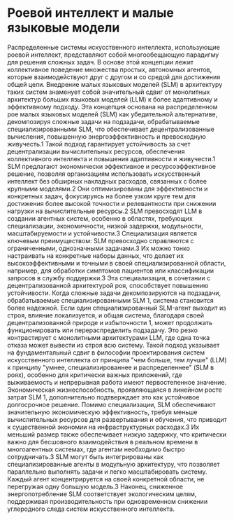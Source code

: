 # Роевой интеллект и малые языковые модели
Распределенные системы искусственного интеллекта, использующие роевой интеллект, представляют собой многообещающую парадигму для решения сложных задач. В основе этой концепции лежит коллективное поведение множества простых, автономных агентов, которые взаимодействуют друг с другом и со средой для достижения общей цели. Внедрение малых языковых моделей (SLM) в архитектуру таких систем знаменует собой значительный сдвиг от монолитных архитектур больших языковых моделей (LLM) к более адаптивному и эффективному подходу. Эта концепция основана на распределенном рое малых языковых моделей (SLM) как убедительной альтернативе, декомпозируя сложные задачи на подзадачи, обрабатываемые специализированными SLM, что обеспечивает децентрализованные вычисления, повышенную энергоэффективность и превосходную живучесть.1 Такой подход гарантирует устойчивость за счет децентрализации вычислительных ресурсов, обеспечения коллективного интеллекта и повышения адаптивности и живучести.1
SLM предлагают экономически эффективное и ресурсоэффективное решение, позволяя организациям использовать искусственный интеллект без обширных накладных расходов, связанных с более крупными моделями.2 Они оптимизированы для эффективности и конкретных задач, фокусируясь на более узком круге тем для достижения более высокой точности и релевантности при снижении нагрузки на вычислительные ресурсы.2 SLM превосходят LLM в создании агентных систем, особенно в областях, требующих специализации, экономичности, низкой задержки, модульности, масштабируемости и устойчивости.3
Специализация является ключевым преимуществом: SLM превосходно справляются с ограниченными, однозначными задачами.3 Их можно тонко настраивать на конкретные наборы данных, что делает их высокоэффективными и точными в своей специализированной области, например, для обработки симптомов пациентов или классификации запросов в службу поддержки.3 Эта специализация, в сочетании с децентрализованной архитектурой роя, способствует повышению устойчивости. Когда сложные задачи декомпозируются на подзадачи, обрабатываемые специализированными SLM 1, система становится более надежной. Если один специализированный SLM-агент выходит из строя, влияние локализуется, и общая система, благодаря своей децентрализованной природе и избыточности 1, может продолжать функционировать или перераспределить подзадачу. Это резко контрастирует с монолитными архитектурами LLM, где одна точка отказа может вывести из строя всю систему. Такой подход указывает на фундаментальный сдвиг в философии проектирования систем искусственного интеллекта от принципа "чем больше, тем лучше" (LLM) к принципу "умнее, специализированнее и распределеннее" (SLM в роях), особенно для критически важных приложений, где выживаемость и непрерывная работа имеют первостепенное значение. Экономическая жизнеспособность, проявляющаяся в линейном росте затрат SLM 1, дополнительно подтверждает это как устойчивое долгосрочное решение.
Помимо специализации, SLM обеспечивают значительную экономическую эффективность, требуя меньше вычислительных ресурсов для развертывания и обучения, что приводит к существенной экономии на инфраструктурных расходах.3 Их меньший размер также обеспечивает низкую задержку, что критически важно для бесшовного взаимодействия в реальном времени в многоагентных системах, где агентам необходимо быстро сотрудничать.3 SLM могут быть интегрированы как специализированные агенты в модульную архитектуру, что позволяет параллельно выполнять задачи и легко масштабировать систему. Каждый агент концентрируется на своей конкретной области, не перегружая одну большую модель.3 Наконец, сниженное энергопотребление SLM соответствует экологическим целям, поддерживая производительность при одновременном снижении углеродного следа систем искусственного интеллекта.
